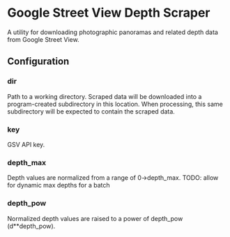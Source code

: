 # Google Street View Depth Scraper
A utility for downloading photographic panoramas and related depth data from Google Street View.


## Configuration

### dir
Path to a working directory. Scraped data will be downloaded into a program-created subdirectory in this location. When processing, this same subdirectory will be expected to contain the scraped data.

### key
GSV API key.

### depth_max
Depth values are normalized from a range of 0->depth_max.
TODO: allow for dynamic max depths for a batch

### depth_pow
Normalized depth values are raised to a power of depth_pow (d**depth_pow).

